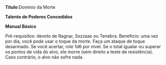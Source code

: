 **Titulo**:Domínio da Morte

**Talento de Poderes Concedidos**

**Manual Básico**

 Pré-requisitos: devoto de Ragnar, Sszzaas ou Tenebra. Benefício: uma vez por dia, você pode usar o toque da morte. Faça um ataque de toque desarmado. Se você acertar, role 1d6 por nível. Se o total igualar ou superar os pontos de vida do alvo, ele morre (sem direito a teste de resistência). Caso contrário, o alvo não sofre nada.